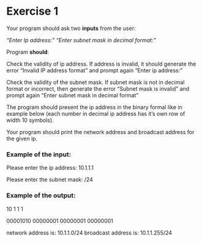 # Exercise 1

Your program should ask two **inputs** from the user:

*“Enter Ip address:”*
*“Enter subnet mask in decimal format:”*

Program **should**:

Check the validity of ip address. If address is invalid, it should generate the error “Invalid IP address format” and prompt again “Enter ip address:”

Check the validity of the subnet mask. If subnet mask is not in decimal format or incorrect, then generate the error “Subnet mask is invalid” and prompt again “Enter subnet mask in decimal format”

The program should present the ip address in the binary formal like in example below (each number in decimal ip address has it’s own row of width 10 symbols).

Your program should print the network address and broadcast address for the given ip.

### Example of the input:

Please enter the ip address: 10.1.1.1

Please enter the subnet mask: /24

### Example of the output:

   10         1         1          1

00001010	00000001	00000001	00000001

network address is: 10.1.1.0/24 
broadcast address is: 10.1.1.255/24 
